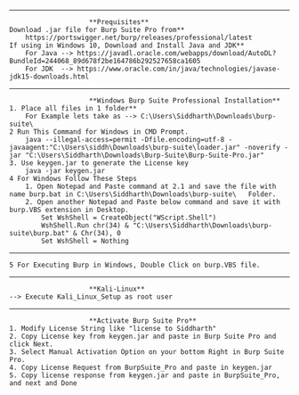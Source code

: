 --------------------------------------------------------------------------------------------
						**Prequisites**
	Download .jar file for Burp Suite Pro from**
		https://portswigger.net/burp/releases/professional/latest
	If using in Windows 10, Download and Install Java and JDK**
		For Java --> https://javadl.oracle.com/webapps/download/AutoDL?BundleId=244068_89d678f2be164786b292527658ca1605
		For JDK  --> https://www.oracle.com/in/java/technologies/javase-jdk15-downloads.html


--------------------------------------------------------------------------------------------
						**Windows Burp Suite Professional Installation**
	1. Place all files in 1 folder**
		For Example lets take as --> C:\Users\Siddharth\Downloads\burp-suite\
	2 Run This Command for Windows in CMD Prompt.
		java --illegal-access=permit -Dfile.encoding=utf-8 -javaagent:"C:\Users\siddh\Downloads\burp-suite\loader.jar" -noverify -jar "C:\Users\Siddharth\Downloads\Burp-Suite\Burp-Suite-Pro.jar"
	3. Use keygen.jar to generate the License key
		java -jar keygen.jar
	4 For Windows Follow These Steps
		1. Open Notepad and Paste command at 2.1 and save the file with name burp.bat in C:\Users\Siddharth\Downloads\burp-suite\   Folder.
		2. Open another Notepad and Paste below command and save it with burp.VBS extension in Desktop.
			Set WshShell = CreateObject("WScript.Shell")
			WshShell.Run chr(34) & "C:\Users\Siddharth\Downloads\burp-suite\burp.bat" & Chr(34), 0
			Set WshShell = Nothing
			
--------------------------------------------------------------------------------------------
	5 For Executing Burp in Windows, Double Click on burp.VBS file.


--------------------------------------------------------------------------------------------
						**Kali-Linux** 
	--> Execute Kali_Linux_Setup as root user


--------------------------------------------------------------------------------------------
						**Activate Burp Suite Pro** 
	1. Modify License String like "license to Siddharth"
	2. Copy License key from keygen.jar and paste in Burp Suite Pro and click Next.
	3. Select Manual Activation Option on your bottom Right in Burp Suite Pro.
	4. Copy License Request from BurpSuite_Pro and paste in keygen.jar
	5. Copy license response from keygen.jar and paste in BurpSuite_Pro, and next and Done
